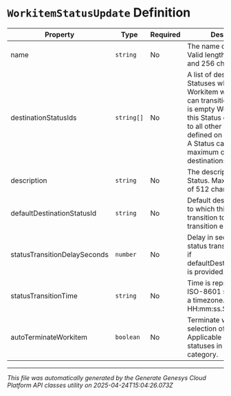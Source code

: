 # `WorkitemStatusUpdate` Definition

| Property | Type | Required | Description |
|----------|------|----------|-------------|
| name | `string` | No | The name of the Status. Valid length between 3 and 256 characters. |
| destinationStatusIds | `string[]` | No | A list of destination Statuses where a Workitem with this Status can transition to. If the list is empty Workitems with this Status can transition to all other Statuses defined on the Worktype. A Status can have a maximum of 24 destinations. |
| description | `string` | No | The description of the Status. Maximum length of 512 characters. |
| defaultDestinationStatusId | `string` | No | Default destination status to which this Status will transition to if auto status transition enabled. |
| statusTransitionDelaySeconds | `number` | No | Delay in seconds for auto status transition. Required if defaultDestinationStatusId is provided. |
| statusTransitionTime | `string` | No | Time is represented as an ISO-8601 string without a timezone. For example: HH:mm:ss.SSS |
| autoTerminateWorkitem | `boolean` | No | Terminate workitem on selection of status. Applicable only for statuses in the Closed category. |

---

*This file was automatically generated by the Generate Genesys Cloud Platform API classes utility on 2025-04-24T15:04:26.073Z*